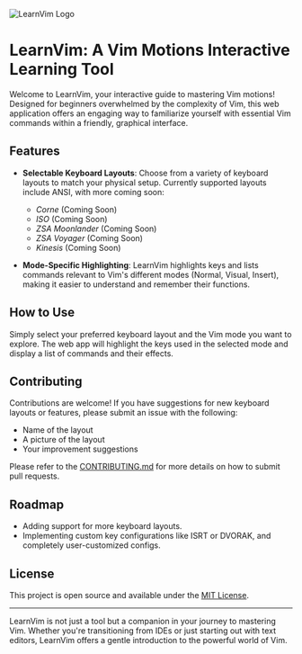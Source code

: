 ![LearnVim Logo](https://raw.githubusercontent.com/jjcxdev/vim/main/public/images/learnvim.png "LearnVim Interactive Learning Tool")

# LearnVim: A Vim Motions Interactive Learning Tool

Welcome to LearnVim, your interactive guide to mastering Vim motions! Designed for beginners overwhelmed by the complexity of Vim, this web application offers an engaging way to familiarize yourself with essential Vim commands within a friendly, graphical interface.

## Features

- **Selectable Keyboard Layouts**: Choose from a variety of keyboard layouts to match your physical setup. Currently supported layouts include ANSI, with more coming soon:

  - _Corne_ (Coming Soon)
  - _ISO_ (Coming Soon)
  - _ZSA Moonlander_ (Coming Soon)
  - _ZSA Voyager_ (Coming Soon)
  - _Kinesis_ (Coming Soon)

- **Mode-Specific Highlighting**: LearnVim highlights keys and lists commands relevant to Vim's different modes (Normal, Visual, Insert), making it easier to understand and remember their functions.

## How to Use

Simply select your preferred keyboard layout and the Vim mode you want to explore. The web app will highlight the keys used in the selected mode and display a list of commands and their effects.

## Contributing

Contributions are welcome! If you have suggestions for new keyboard layouts or features, please submit an issue with the following:

- Name of the layout
- A picture of the layout
- Your improvement suggestions

Please refer to the [CONTRIBUTING.md](CONTRIBUTING.md) for more details on how to submit pull requests.

## Roadmap

- Adding support for more keyboard layouts.
- Implementing custom key configurations like ISRT or DVORAK, and completely user-customized configs.

## License

This project is open source and available under the [MIT License](LICENSE.md).

---

LearnVim is not just a tool but a companion in your journey to mastering Vim. Whether you're transitioning from IDEs or just starting out with text editors, LearnVim offers a gentle introduction to the powerful world of Vim.
